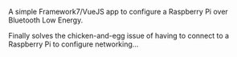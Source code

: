A simple Framework7/VueJS app to configure a Raspberry Pi
over Bluetooth Low Energy.

Finally solves the chicken-and-egg issue of having to
connect to a Raspberry Pi to configure networking...
